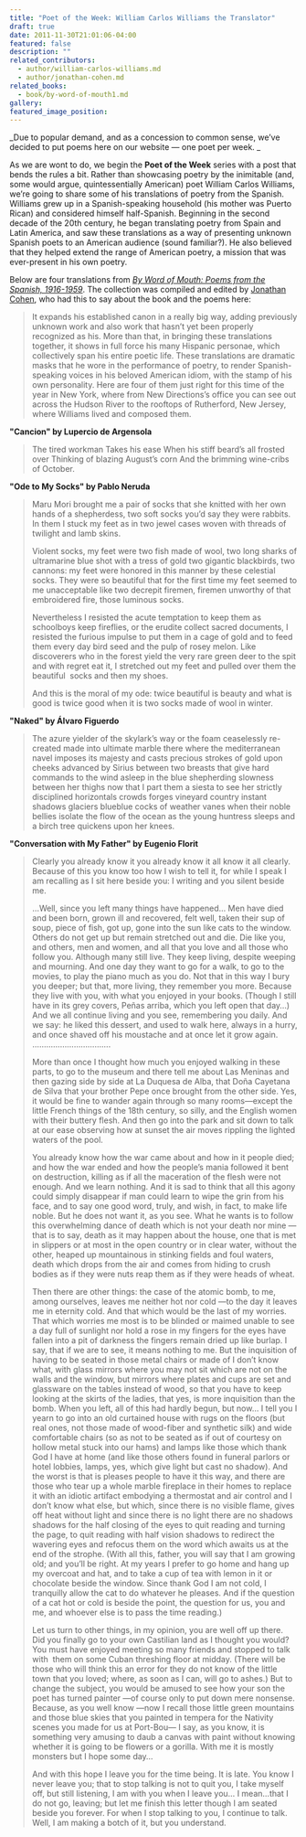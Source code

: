 ```yaml
---
title: "Poet of the Week: William Carlos Williams the Translator"
draft: true
date: 2011-11-30T21:01:06-04:00
featured: false
description: ""
related_contributors:
  - author/william-carlos-williams.md
  - author/jonathan-cohen.md
related_books:
  - book/by-word-of-mouth1.md
gallery:
featured_image_position: 
---
```


_Due to popular demand, and as a concession to common sense, we’ve decided to put poems here on our website — one poet per week. _

As we are wont to do, we begin the **Poet of the Week** series with a post that bends the rules a bit. Rather than showcasing poetry by the inimitable (and, some would argue, quintessentially American) poet William Carlos Williams, we’re going to share some of his translations of poetry from the Spanish. Williams grew up in a Spanish-speaking household (his mother was Puerto Rican) and considered himself half-Spanish. Beginning in the second decade of the 20th century, he began translating poetry from Spain and Latin America, and saw these translations as a way of presenting unknown Spanish poets to an American audience (sound familiar?). He also believed that they helped extend the range of American poetry, a mission that was ever-present in his own poetry.

Below are four translations from [_By Word of Mouth: Poems from the Spanish, 1916-1959_](http://ndbooks.com/book/by-word-of-mouth1). The collection was compiled and edited by [Jonathan Cohen](http://ndbooks.com/author/jonathan-cohen), who had this to say about the book and the poems here:

> It expands his established canon in a really big way, adding previously unknown work and also work that hasn’t yet been properly recognized as his. More than that, in bringing these translations together, it shows in full force his many Hispanic personae, which collectively span his entire poetic life. These translations are dramatic masks that he wore in the performance of poetry, to render Spanish-speaking voices in his beloved American idiom, with the stamp of his own personality. Here are four of them just right for this time of the year in New York, where from New Directions’s office you can see out across the Hudson River to the rooftops of Rutherford, New Jersey, where Williams lived and composed them.

**"Cancion"
by Lupercio de Argensola**

> The tired workman
> Takes his ease
> When his stiff beard’s all frosted over
> Thinking of blazing
> August’s corn
> And the brimming wine-cribs of October.

**"Ode to My Socks"
by Pablo Neruda**

> Maru Mori brought me
> a pair
> of socks
> that she knitted with her own hands
> of a shepherdess,
> two soft socks
> you’d say they were rabbits.
> In them
> I stuck my feet
> as in
> two
> jewel cases
> woven
> with threads of
> twilight
> and lamb skins.
> 
> Violent socks,
> my feet were
> two fish
> made of wool,
> two long sharks
> of ultramarine blue
> shot
> with a tress of gold
> two gigantic blackbirds,
> two cannons:
> my feet
> were honored
> in this manner
> by
> these
> celestial
> socks.
> They were
> so beautiful
> that for the first time
> my feet seemed to me
> unacceptable
> like two decrepit
> firemen, firemen
> unworthy
> of that embroidered
> fire,
> those luminous
> socks.
> 
> Nevertheless
> I resisted
> the acute temptation
> to keep them
> as schoolboys
> keep
> fireflies,
> or the erudite
> collect
> sacred documents,
> I resisted
> the furious impulse
> to put them
> in a cage
> of gold
> and to feed them
> every day
> bird seed
> and the pulp of rosey
> melon.
> Like discoverers
> who in the forest
> yield the very rare
> green deer
> to the spit
> and with regret
> eat it,
> I stretched out
> my feet
> and pulled over them
> the
> beautiful 
> socks
> and
> then my shoes.
> 
> And this is
> the moral of my ode:
> twice beautiful
> is beauty
> and what is good is twice
> good
> when it is two socks
> made of wool
> in winter.

**"Naked"
by Álvaro Figuerdo**

> The azure yielder
> of the skylark’s way or the foam
> ceaselessly re-created
> made into ultimate marble
> there where the mediterranean
> navel imposes
> its majesty and casts
> precious strokes of gold upon cheeks
> advanced by Sirius between
> two breasts that give
> hard commands to the wind
> asleep in the blue shepherding
> slowness between her thighs
> now that I part them a siesta to see her
> strictly disciplined horizontals
> crowds forges vineyard country
> instant shadows glaciers
> blueblue cocks
> of weather vanes when
> their noble bellies isolate
> the flow of the ocean as
> the young huntress sleeps
> and a birch tree quickens upon her knees.

**"Conversation with My Father"
by Eugenio Florit**

> Clearly you already know it
> you already know it all
> know it all clearly.
> Because of this you know too
> how I wish to tell it,
> for while I speak I am recalling
> as I sit here beside you:
> I writing
> and you silent beside me.
> 
> …Well, since you left
> many things have happened…
> Men have died and been born,
> grown ill and recovered,
> felt well, taken their
> sup of soup, piece of fish,
> got up, gone into the sun
> like cats to the window.
> Others do not get up
> but remain stretched out
> and die.
> Die like you,
> and others, men and women,
> and all that you love
> and all those who follow you.
> Although many still live.
> They keep living, despite weeping and mourning.
> And one day they want to go
> for a walk, to go to the movies,
> to play the piano much as you do.
> Not that in this way I bury you deeper;
> but that, more living, they remember you more.
> Because they live with you, with what you enjoyed
> in your books. (Though I still
> have in its grey covers, Peñas arriba,
> which you left open
> that day…)
> And we all continue living
> and you see, remembering you daily.
> And we say: he liked this dessert,
> and used to walk here, always in a hurry,
> and once shaved off his moustache
> and at once let it grow again.
> …………………………….
> 
> More than once I thought
> how much you enjoyed
> walking in these parts, to go to the museum
> and there tell me about Las Meninas
> and then gazing side by side at La Duquesa de Alba,
> that Doña Cayetana de Silva
> that your brother Pepe once brought
> from the other side.
> Yes, it would be fine
> to wander again through so many rooms—except
> the little French things of the 18th century, so silly,
> and the English women with their buttery flesh.
> And then go into the park
> and sit down to talk at our ease
> observing how at sunset the air
> moves rippling the lighted waters of the pool.
> 
> You already know how the war came about
> and how in it people died;
> and how the war ended
> and how the people’s mania followed it
> bent on destruction, killing
> as if all the maceration of the flesh were not enough.
> And we learn nothing.
> And it is sad to think that all this agony
> could simply disappear
> if man could learn to wipe the grin from his face,
> and to say one good word, truly,
> and wish, in fact, to make life noble.
> But he does not want it, as you see.
> What he wants is to follow
> this overwhelming dance of death
> which is not your death nor mine
> —that is to say, death as it may happen
> about the house, one that is met in slippers
> or at most in the open country
> or in clear water,
> without the other, heaped up mountainous
> in stinking fields and foul waters,
> death which drops from the air
> and comes from hiding
> to crush bodies as if they were nuts
> reap them as if they were heads of wheat.
> 
> Then there are other things:
> the case of the atomic bomb,
> to me, among ourselves, leaves me neither hot nor cold
> —to the day it leaves me in eternity cold.
> And that which would be the last of my worries.
> That which worries me most is to be blinded or maimed
> unable to see a day full of sunlight
> nor hold a rose in my fingers
> for the eyes have fallen into a pit of darkness
> the fingers remain dried up like burlap.
> I say, that if we are to see, it means nothing to me.
> But the inquisition of having to be seated
> in those metal chairs or made of I don’t know what,
> with glass mirrors where you may not sit
> which are not on the walls and the window,
> but mirrors where plates and cups are set
> and glassware on the tables instead of wood,
> so that you have to keep looking at the skirts of the ladies,
> that yes, is more inquisition than the bomb.
> When you left, all of this had hardly begun,
> but now…
> I tell you I yearn to go into an old curtained house
> with rugs on the floors
> (but real ones, not those made of wood-fiber and synthetic silk)
> and wide comfortable chairs
> (so as not to be seated as if out of courtesy
> on hollow metal stuck into our hams)
> and lamps like those which thank God
> I have at home
> (and like those others
> found in funeral parlors
> or hotel lobbies, lamps, yes, which give light
> but cast no shadow).
> And the worst is that is pleases people to have it
> this way, and there are those
> who tear up a whole marble fireplace in their homes
> to replace it with an idiotic artifact
> embodying a thermostat and air control and
> I don’t know what else,
> but which, since there is no visible flame,
> gives off heat without light
> and since there is no light there are no shadows
> shadows for the half closing of the eyes
> to quit reading and turning the page,
> to quit reading with half vision
> shadows to redirect the wavering eyes
> and refocus them on the word
> which awaits us at the end of the strophe.
> (With all this, father,
> you will say that I am growing old;
> and you’ll be right.
> At my years I prefer
> to go home and hang up my overcoat and hat,
> and to take a cup of tea with lemon in it
> or chocolate beside the window.
> Since thank God I am not cold,
> I tranquilly allow the cat
> to do whatever he pleases.
> And if the question of a cat hot or cold
> is beside the point,
> the question for us, you and me, and whoever else
> is to pass the time reading.)
> 
> Let us turn to other things,
> in my opinion, you are well off up there.
> Did you finally go to your own Castilian land
> as I thought you would?
> You must have enjoyed meeting
> so many friends
> and stopped to talk with  them
> on some Cuban threshing floor at midday.
> (There will be those who will think this an error
> for they do not know of the little town that you loved;
> where, as soon as I can, will go to ashes.)
> But to change the subject,
> you would be amused
> to see how your son
> the poet has turned painter
> —of course only to put down mere nonsense.
> Because, as you well know
> —now I recall those little green mountains
> and those blue skies that you painted in tempera
> for the Nativity scenes you made for us at Port-Bou—
> I say, as you know,
> it is something very amusing
> to daub a canvas with paint
> without knowing whether it is going to be flowers or a gorilla.
> With me it is mostly monsters
> but I hope some day…
> 
> And with this hope I leave you for the time being.
> It is late. You know I never leave you;
> that to stop talking is not to quit you,
> I take myself off, but still listening,
> I am with you when I leave you…
> I mean…that I do not go, leaving;
> but let me finish this letter
> though I am seated beside you forever.
> For when I stop talking to you, I continue to talk.
> Well, I am making a botch of it, but you understand.

